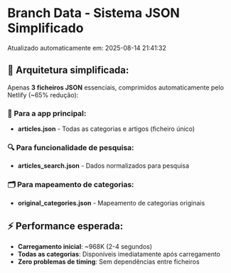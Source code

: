 # Branch Data - Sistema JSON Simplificado
Atualizado automaticamente em: 2025-08-14 21:41:32

## 🎯 Arquitetura simplificada:
Apenas **3 ficheiros JSON** essenciais, comprimidos automaticamente pelo Netlify (~65% redução):

### 📱 Para a app principal:
- **articles.json** - Todas as categorias e artigos (ficheiro único)

### 🔍 Para funcionalidade de pesquisa:
- **articles_search.json** - Dados normalizados para pesquisa

### 🗂️ Para mapeamento de categorias:
- **original_categories.json** - Mapeamento de categorias originais

## ⚡ Performance esperada:
- **Carregamento inicial**: ~968K (2-4 segundos)
- **Todas as categorias**: Disponíveis imediatamente após carregamento
- **Zero problemas de timing**: Sem dependências entre ficheiros
